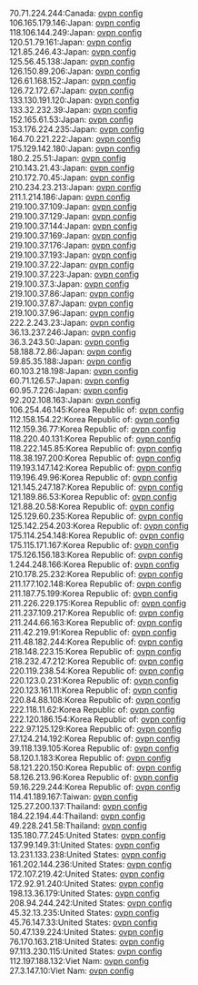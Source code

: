 70.71.224.244:Canada: [ovpn config](vpn/70_71_224_244.ovpn)  
106.165.179.146:Japan: [ovpn config](vpn/106_165_179_146.ovpn)  
118.106.144.249:Japan: [ovpn config](vpn/118_106_144_249.ovpn)  
120.51.79.161:Japan: [ovpn config](vpn/120_51_79_161.ovpn)  
121.85.246.43:Japan: [ovpn config](vpn/121_85_246_43.ovpn)  
125.56.45.138:Japan: [ovpn config](vpn/125_56_45_138.ovpn)  
126.150.89.206:Japan: [ovpn config](vpn/126_150_89_206.ovpn)  
126.61.168.152:Japan: [ovpn config](vpn/126_61_168_152.ovpn)  
126.72.172.67:Japan: [ovpn config](vpn/126_72_172_67.ovpn)  
133.130.191.120:Japan: [ovpn config](vpn/133_130_191_120.ovpn)  
133.32.232.39:Japan: [ovpn config](vpn/133_32_232_39.ovpn)  
152.165.61.53:Japan: [ovpn config](vpn/152_165_61_53.ovpn)  
153.176.224.235:Japan: [ovpn config](vpn/153_176_224_235.ovpn)  
164.70.221.222:Japan: [ovpn config](vpn/164_70_221_222.ovpn)  
175.129.142.180:Japan: [ovpn config](vpn/175_129_142_180.ovpn)  
180.2.25.51:Japan: [ovpn config](vpn/180_2_25_51.ovpn)  
210.143.21.43:Japan: [ovpn config](vpn/210_143_21_43.ovpn)  
210.172.70.45:Japan: [ovpn config](vpn/210_172_70_45.ovpn)  
210.234.23.213:Japan: [ovpn config](vpn/210_234_23_213.ovpn)  
211.1.214.186:Japan: [ovpn config](vpn/211_1_214_186.ovpn)  
219.100.37.109:Japan: [ovpn config](vpn/219_100_37_109.ovpn)  
219.100.37.129:Japan: [ovpn config](vpn/219_100_37_129.ovpn)  
219.100.37.144:Japan: [ovpn config](vpn/219_100_37_144.ovpn)  
219.100.37.169:Japan: [ovpn config](vpn/219_100_37_169.ovpn)  
219.100.37.176:Japan: [ovpn config](vpn/219_100_37_176.ovpn)  
219.100.37.193:Japan: [ovpn config](vpn/219_100_37_193.ovpn)  
219.100.37.22:Japan: [ovpn config](vpn/219_100_37_22.ovpn)  
219.100.37.223:Japan: [ovpn config](vpn/219_100_37_223.ovpn)  
219.100.37.3:Japan: [ovpn config](vpn/219_100_37_3.ovpn)  
219.100.37.86:Japan: [ovpn config](vpn/219_100_37_86.ovpn)  
219.100.37.87:Japan: [ovpn config](vpn/219_100_37_87.ovpn)  
219.100.37.96:Japan: [ovpn config](vpn/219_100_37_96.ovpn)  
222.2.243.23:Japan: [ovpn config](vpn/222_2_243_23.ovpn)  
36.13.237.246:Japan: [ovpn config](vpn/36_13_237_246.ovpn)  
36.3.243.50:Japan: [ovpn config](vpn/36_3_243_50.ovpn)  
58.188.72.86:Japan: [ovpn config](vpn/58_188_72_86.ovpn)  
59.85.35.188:Japan: [ovpn config](vpn/59_85_35_188.ovpn)  
60.103.218.198:Japan: [ovpn config](vpn/60_103_218_198.ovpn)  
60.71.126.57:Japan: [ovpn config](vpn/60_71_126_57.ovpn)  
60.95.7.226:Japan: [ovpn config](vpn/60_95_7_226.ovpn)  
92.202.108.163:Japan: [ovpn config](vpn/92_202_108_163.ovpn)  
106.254.46.145:Korea Republic of: [ovpn config](vpn/106_254_46_145.ovpn)  
112.158.154.22:Korea Republic of: [ovpn config](vpn/112_158_154_22.ovpn)  
112.159.36.77:Korea Republic of: [ovpn config](vpn/112_159_36_77.ovpn)  
118.220.40.131:Korea Republic of: [ovpn config](vpn/118_220_40_131.ovpn)  
118.222.145.85:Korea Republic of: [ovpn config](vpn/118_222_145_85.ovpn)  
118.38.197.200:Korea Republic of: [ovpn config](vpn/118_38_197_200.ovpn)  
119.193.147.142:Korea Republic of: [ovpn config](vpn/119_193_147_142.ovpn)  
119.196.49.96:Korea Republic of: [ovpn config](vpn/119_196_49_96.ovpn)  
121.145.247.187:Korea Republic of: [ovpn config](vpn/121_145_247_187.ovpn)  
121.189.86.53:Korea Republic of: [ovpn config](vpn/121_189_86_53.ovpn)  
121.88.20.58:Korea Republic of: [ovpn config](vpn/121_88_20_58.ovpn)  
125.129.60.235:Korea Republic of: [ovpn config](vpn/125_129_60_235.ovpn)  
125.142.254.203:Korea Republic of: [ovpn config](vpn/125_142_254_203.ovpn)  
175.114.254.148:Korea Republic of: [ovpn config](vpn/175_114_254_148.ovpn)  
175.115.171.167:Korea Republic of: [ovpn config](vpn/175_115_171_167.ovpn)  
175.126.156.183:Korea Republic of: [ovpn config](vpn/175_126_156_183.ovpn)  
1.244.248.166:Korea Republic of: [ovpn config](vpn/1_244_248_166.ovpn)  
210.178.25.232:Korea Republic of: [ovpn config](vpn/210_178_25_232.ovpn)  
211.177.102.148:Korea Republic of: [ovpn config](vpn/211_177_102_148.ovpn)  
211.187.75.199:Korea Republic of: [ovpn config](vpn/211_187_75_199.ovpn)  
211.226.229.175:Korea Republic of: [ovpn config](vpn/211_226_229_175.ovpn)  
211.237.109.217:Korea Republic of: [ovpn config](vpn/211_237_109_217.ovpn)  
211.244.66.163:Korea Republic of: [ovpn config](vpn/211_244_66_163.ovpn)  
211.42.219.91:Korea Republic of: [ovpn config](vpn/211_42_219_91.ovpn)  
211.48.182.244:Korea Republic of: [ovpn config](vpn/211_48_182_244.ovpn)  
218.148.223.15:Korea Republic of: [ovpn config](vpn/218_148_223_15.ovpn)  
218.232.47.212:Korea Republic of: [ovpn config](vpn/218_232_47_212.ovpn)  
220.119.238.54:Korea Republic of: [ovpn config](vpn/220_119_238_54.ovpn)  
220.123.0.231:Korea Republic of: [ovpn config](vpn/220_123_0_231.ovpn)  
220.123.161.11:Korea Republic of: [ovpn config](vpn/220_123_161_11.ovpn)  
220.84.88.108:Korea Republic of: [ovpn config](vpn/220_84_88_108.ovpn)  
222.118.11.62:Korea Republic of: [ovpn config](vpn/222_118_11_62.ovpn)  
222.120.186.154:Korea Republic of: [ovpn config](vpn/222_120_186_154.ovpn)  
222.97.125.129:Korea Republic of: [ovpn config](vpn/222_97_125_129.ovpn)  
27.124.214.192:Korea Republic of: [ovpn config](vpn/27_124_214_192.ovpn)  
39.118.139.105:Korea Republic of: [ovpn config](vpn/39_118_139_105.ovpn)  
58.120.1.183:Korea Republic of: [ovpn config](vpn/58_120_1_183.ovpn)  
58.121.220.150:Korea Republic of: [ovpn config](vpn/58_121_220_150.ovpn)  
58.126.213.96:Korea Republic of: [ovpn config](vpn/58_126_213_96.ovpn)  
59.16.229.244:Korea Republic of: [ovpn config](vpn/59_16_229_244.ovpn)  
114.41.189.167:Taiwan: [ovpn config](vpn/114_41_189_167.ovpn)  
125.27.200.137:Thailand: [ovpn config](vpn/125_27_200_137.ovpn)  
184.22.194.44:Thailand: [ovpn config](vpn/184_22_194_44.ovpn)  
49.228.241.58:Thailand: [ovpn config](vpn/49_228_241_58.ovpn)  
135.180.77.245:United States: [ovpn config](vpn/135_180_77_245.ovpn)  
137.99.149.31:United States: [ovpn config](vpn/137_99_149_31.ovpn)  
13.231.133.238:United States: [ovpn config](vpn/13_231_133_238.ovpn)  
161.202.144.236:United States: [ovpn config](vpn/161_202_144_236.ovpn)  
172.107.219.42:United States: [ovpn config](vpn/172_107_219_42.ovpn)  
172.92.91.240:United States: [ovpn config](vpn/172_92_91_240.ovpn)  
198.13.36.179:United States: [ovpn config](vpn/198_13_36_179.ovpn)  
208.94.244.242:United States: [ovpn config](vpn/208_94_244_242.ovpn)  
45.32.13.235:United States: [ovpn config](vpn/45_32_13_235.ovpn)  
45.76.147.33:United States: [ovpn config](vpn/45_76_147_33.ovpn)  
50.47.139.224:United States: [ovpn config](vpn/50_47_139_224.ovpn)  
76.170.163.218:United States: [ovpn config](vpn/76_170_163_218.ovpn)  
97.113.230.115:United States: [ovpn config](vpn/97_113_230_115.ovpn)  
112.197.188.132:Viet Nam: [ovpn config](vpn/112_197_188_132.ovpn)  
27.3.147.10:Viet Nam: [ovpn config](vpn/27_3_147_10.ovpn)  
